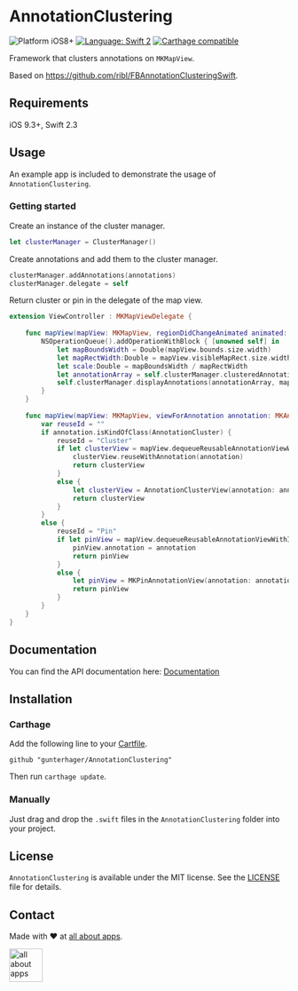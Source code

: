 # AnnotationClustering

<img src="https://img.shields.io/badge/Platform-iOS%208%2B-blue.svg" alt="Platform iOS8+">
<a href="https://developer.apple.com/swift"><img src="https://img.shields.io/badge/Language-Swift%202-orange.svg" alt="Language: Swift 2" /></a>
<a href="https://github.com/Carthage/Carthage"><img src="https://img.shields.io/badge/Carthage-compatible-brightgreen.svg" alt="Carthage compatible" /></a>

Framework that clusters annotations on `MKMapView`.

Based on https://github.com/ribl/FBAnnotationClusteringSwift.

## Requirements

iOS 9.3+, Swift 2.3

## Usage

An example app is included to demonstrate the usage of `AnnotationClustering`.

### Getting started

Create an instance of the cluster manager.

```swift
let clusterManager = ClusterManager()
```

Create annotations and add them to the cluster manager.

```swift
clusterManager.addAnnotations(annotations)
clusterManager.delegate = self
```

Return cluster or pin in the delegate of the map view.

```swift
extension ViewController : MKMapViewDelegate {
    
    func mapView(mapView: MKMapView, regionDidChangeAnimated animated: Bool){
        NSOperationQueue().addOperationWithBlock { [unowned self] in
            let mapBoundsWidth = Double(mapView.bounds.size.width)
            let mapRectWidth:Double = mapView.visibleMapRect.size.width
            let scale:Double = mapBoundsWidth / mapRectWidth
            let annotationArray = self.clusterManager.clusteredAnnotationsWithinMapRect(self.mapView.visibleMapRect, withZoomScale:scale)
            self.clusterManager.displayAnnotations(annotationArray, mapView: mapView)
        }
    }
    
    func mapView(mapView: MKMapView, viewForAnnotation annotation: MKAnnotation) -> MKAnnotationView? {
        var reuseId = ""
        if annotation.isKindOfClass(AnnotationCluster) {
            reuseId = "Cluster"
            if let clusterView = mapView.dequeueReusableAnnotationViewWithIdentifier(reuseId) as? AnnotationClusterView {
                clusterView.reuseWithAnnotation(annotation)
                return clusterView
            }
            else {
                let clusterView = AnnotationClusterView(annotation: annotation, reuseIdentifier: reuseId, options: nil)
                return clusterView
            }
        }
        else {
            reuseId = "Pin"
            if let pinView = mapView.dequeueReusableAnnotationViewWithIdentifier(reuseId) as? MKPinAnnotationView {
                pinView.annotation = annotation
                return pinView
            }
            else {
                let pinView = MKPinAnnotationView(annotation: annotation, reuseIdentifier: reuseId)
                return pinView
            }
        }
    }
}
```

## Documentation

You can find the API documentation here: [Documentation](https://github.com/gunterhager/AnnotationClustering/blob/master/docs/index.html)

## Installation

### Carthage

Add the following line to your [Cartfile](https://github.com/Carthage/Carthage/blob/master/Documentation/Artifacts.md#cartfile).

```
github "gunterhager/AnnotationClustering"
```

Then run `carthage update`.

### Manually

Just drag and drop the `.swift` files in the `AnnotationClustering` folder into your project.

## License

`AnnotationClustering` is available under the MIT license. See the [LICENSE](https://github.com/gunterhager/AnnotationClustering/blob/master/LICENSE) file for details.

## Contact

Made with ❤ at [all about apps](https://www.allaboutapps.at).

<img src="https://github.com/gunterhager/AnnotationClustering/blob/master/Resources/aaa_logo.png" height="60" alt="all about apps" />
